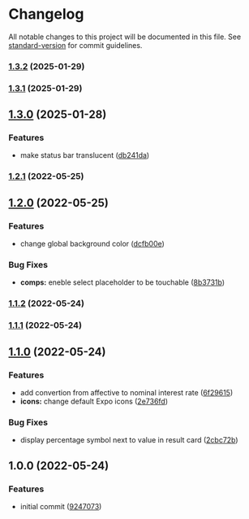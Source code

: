 # Changelog

All notable changes to this project will be documented in this file. See [standard-version](https://github.com/conventional-changelog/standard-version) for commit guidelines.

### [1.3.2](https://github.com/dilanluna/interest-rate-converter/compare/v1.3.1...v1.3.2) (2025-01-29)

### [1.3.1](https://github.com/dilanluna/interest-rate-converter/compare/v1.3.0...v1.3.1) (2025-01-29)

## [1.3.0](https://github.com/dilanluna/interest-rate-converter/compare/v1.2.1...v1.3.0) (2025-01-28)


### Features

* make status bar translucent ([db241da](https://github.com/dilanluna/interest-rate-converter/commit/db241da20847b722bf20f091e91c10aae0d61493))

### [1.2.1](https://github.com/dilanluna/interest-rate-converter/compare/v1.2.0...v1.2.1) (2022-05-25)

## [1.2.0](https://github.com/dilanluna/interest-rate-converter/compare/v1.1.2...v1.2.0) (2022-05-25)


### Features

* change global background color ([dcfb00e](https://github.com/dilanluna/interest-rate-converter/commit/dcfb00e33f7a9606034029fa19dc697173e3e0e4))


### Bug Fixes

* **comps:** eneble select placeholder to be touchable ([8b3731b](https://github.com/dilanluna/interest-rate-converter/commit/8b3731b7291d773acba5005abf7ac740f167d340))

### [1.1.2](https://github.com/dilanluna/interest-rate-converter/compare/v1.1.1...v1.1.2) (2022-05-24)

### [1.1.1](https://github.com/dilanluna/interest-rate-converter/compare/v1.1.0...v1.1.1) (2022-05-24)

## [1.1.0](https://github.com/dilanluna/interest-rate-converter/compare/v1.0.0...v1.1.0) (2022-05-24)


### Features

* add convertion from affective to nominal interest rate ([6f29615](https://github.com/dilanluna/interest-rate-converter/commit/6f296150b34241832c595de182fd4cb8a01257d9))
* **icons:** change default Expo icons ([2e736fd](https://github.com/dilanluna/interest-rate-converter/commit/2e736fd360bd68e6e31d08c5bbea4936a148218b))


### Bug Fixes

* display percentage symbol next to value in result card ([2cbc72b](https://github.com/dilanluna/interest-rate-converter/commit/2cbc72bb0748026c3f3b6f4c53125308eeb1f5f0))

## 1.0.0 (2022-05-24)


### Features

* initial commit ([9247073](https://github.com/dilanluna/interest-rate-converter/commit/9247073e31d08fe18ef9cc744c5916e2e48fbf80))
